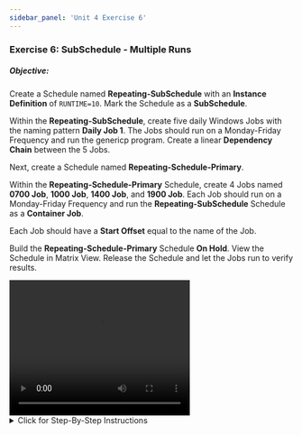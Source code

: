 ```yaml
---
sidebar_panel: 'Unit 4 Exercise 6'
---
```


### Exercise 6: SubSchedule - Multiple Runs

##### Objective:

Create a Schedule named **Repeating-SubSchedule** with an **Instance Definition** of ```RUNTIME=10```. Mark the Schedule as a **SubSchedule**.

Within the **Repeating-SubSchedule**, create five daily Windows Jobs with the naming pattern **Daily Job 1**. The Jobs should run on a Monday-Friday Frequency and run the genericp program. Create a linear **Dependency Chain** between the 5 Jobs.

Next, create a Schedule named **Repeating-Schedule-Primary**.

Within the **Repeating-Schedule-Primary** Schedule, create 4 Jobs named **0700 Job**, **1000 Job**, **1400 Job**, and **1900 Job**. Each Job should run on a Monday-Friday Frequency and run the **Repeating-SubSchedule** Schedule as a **Container Job**.

Each Job should have a **Start Offset** equal to the name of the Job.

Build the **Repeating-Schedule-Primary** Schedule **On Hold**. View the Schedule in Matrix View. Release the Schedule and let the Jobs run to verify results.


<div>
<video width="320" height="240" controls>
  <source src="videobasic/U4E6.mp4" type="video/mp4"></source>
Your browser does not support the video tag.
</video>
</div>

<details>

<summary>Click for Step-By-Step Instructions</summary>

**Create the SubSchedule**  

1.	Under the **Administration** topic, Double-Click on **Schedule Master**. 
2.	Click the **Add** button on the **Schedule Master** toolbar. 
3.	In the **Name** textbox, enter **Repeating-SubSchedule**. 
4.	In the **Documentation** textbox, enter This is the Daily SubSchedule.
5.	In the **Start Time** box, notice the default of ```00:00``` (midnight).
6.	Keep the defaults selected for the **Workdays per Week** for the Schedule to run.
7.	In the **Schedule Properties** frame, mark the **SubSchedule** checkbox.
8.	Click the **Save** button on the Schedule Master toolbar.
9.	Click the **Instance Definition** tab and type the **Instance** in the **Define Property Values** field: ```RUNTIME=10```
10.	Press the **Add** button 
11.	Save the **Repeating-SubSchedule** and close the Schedule Master tab.

**Add Jobs to the SubSchedule**

12.	Under the **Administration** topic, Double-Click on **Job Master**. 
13.	Select the **Repeating-SubSchedule** Schedule.
14.	Click the **Add** button on the **Job Master** toolbar. 
15.	In the **Name** textbox, enter **Daily Job 1**.
16.	In the **Job Type** drop-down list, select **Windows**.
17.	In the **Primary Machine** drop-down list, select the **SMATraining** machine. 
18.	In the **User ID** drop-down list, select ```SMATRAINING\SMAUSER```. 
19.	In the **Command Line**, type **Ctrl+F** and select the command line that looks like this:
```"[[MI.PathWindows]]\genericp.exe" -t[[SI.RUNTIME]] -e0```
20.	Click the **Save** button on the **Job Master** toolbar. 
21.	Click the **Frequency** tab.
22.	Within the **Frequency** list frame, click the **Add** button.
23.	Click inside the option button to Use existing **Frequency**.
24.	In the **Frequency** drop-down list, select **Mon-Fri-N**. 
25.	Click **Next**.
26.	Click the **Finish** button.
27.	Add **Documentation** to the Job.
28.	On the **Job Master** toolbar, be sure you have the **Repeating-SubSchedule** selected and click the **Copy** button or press **Ctrl+Insert**. 
29.	Name the Job **Daily Job 2**.
30.	Click **OK**.
31.	Change the **Documentation** if needed.
32.	Repeat steps 27 to 30 to create Jobs **Daily Job 3**, **Daily Job 4**, and **Daily Job 5**.
33.	Close the **Job Master** tab and use **Workflow Designer** to create **Dependencies**.
34.	Close the **Workflow Designer** tab when finished.

**Create the Primary Schedule**

35.	Under the **Administration** topic, Double-Click on **Schedule Master**. 
36.	Click the **Add** button on the **Schedule Master** toolbar. 
37.	In the **Name** textbox, enter **Repeating-Schedule-Primary**. 
38.	In the **Documentation** textbox, enter **This is the Primary Schedule for the Repeating SubSchedule example**.
39.	In the **Start Time** box, notice the default of ```00:00``` (midnight).
40.	Keep the default selected for the **Workdays per Week** for the Schedule to run.
41.	Click the **Save** button on the **Schedule Master** toolbar.
42.	Close the **Schedule Master** tab.

**Add the SubSchedule as a Container Job into the Primary Schedule**

43.	Under the **Administration** topic, Double-Click on **Job Master**. 
44.	Select the **Repeating-Schedule-Primary** from the Schedule drop-down list.
45.	Click the **Add** button on the **Job Master** toolbar. 
46.	In the **Name** textbox, enter **0700 Job**. 
47.	In the **Job Type** drop-down list, select **Container**.
48.	On the **Schedule to run as SubSchedule** drop-down list select the **Repeating-SubSchedule**.
49.	Click the **Save** button on the **Job Master** toolbar.
50.	Click the **Frequency** tab.
51.	Within the **Frequency list** frame, click the **Add** button.
52.	Click inside the option button to **Use existing Frequency**.
53.	In the Frequency drop-down list, select **Mon-Fri-N**.
54.	Click **Next** and then **Finish**.
55.	In the **Start Offset** box, enter ```07:00```.
56.	Click the **Save** button on the **Job Master** toolbar.
57.	Click the **Documentation** tab.
58.	In the **Documentation** textbox, enter **This is a container Job that has the Daily Jobs**.
59.	Click the **Save** button on the **Job Master** toolbar.
60.	Still on the **Job Master** Toolbar, click the **Copy** button. 
61.	Name the Job **1000 Job**.
62.	Click **OK**.
63.	Click the **Frequency** tab.
64.	Update the **Start Offset** box to ```10:00``` and **Save** the Job.
65.	Repeat steps 59 to 63 creating a **1400 Job** and a **1900 Job** running at ```2 pm``` and ```7 pm```. You will need to change the **Start Offset** for these Jobs. Change the Documentation if needed.
66.	Close all tabs.

**Build the Schedule**

67.	Under the **Operation** topic, Double-Click **Schedule Build**.
68.	Is the SubSchedule visible? Why?
69.	Click the **Repeating-Schedule-Primary** and click the **Build** button.
70.	On the **Build Properties** screen, leave **On Hold** selected and click **OK**. This will build the Schedule for **today only**.
71.	Close the Build Schedules screen.
72.	Under **Operations**, open the **List** or **Matrix** view or use **Solution Manager** to check the results.
73.	**Release the Schedule** and let the Jobs run.

</details>